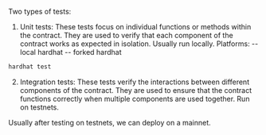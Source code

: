 Two types of tests:

1. Unit tests: These tests focus on individual functions or methods within the contract. They are used to verify that each component of the contract works as expected in isolation. Usually run locally. Platforms:
-- local hardhat
-- forked hardhat

```bash
hardhat test
```

2. Integration tests: These tests verify the interactions between different components of the contract. They are used to ensure that the contract functions correctly when multiple components are used together. Run on testnets.

Usually after testing on testnets, we can deploy on a mainnet.
